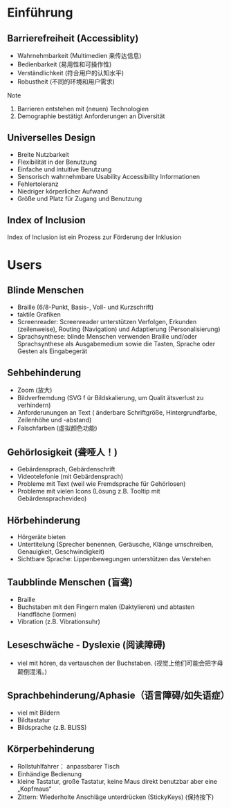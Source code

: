 # Einführung

## Barrierefreiheit (Accessiblity)

- Wahrnehmbarkeit (Multimedien 来传达信息)
- Bedienbarkeit (易用性和可操作性)
- Verständlichkeit (符合用户的认知水平)
- Robustheit (不同的环境和用户需求)

>[!NOTE]
>1. Barrieren entstehen mit (neuen) Technologien
>2. Demographie bestätigt Anforderungen an Diversität

## Universelles Design

-  Breite Nutzbarkeit
- Flexibilität in der Benutzung
- Einfache und intuitive Benutzung
- Sensorisch wahrnehmbare Usability Accessibility Informationen
- Fehlertoleranz
- Niedriger körperlicher Aufwand
- Größe und Platz für Zugang und Benutzung

## Index of Inclusion

Index of Inclusion ist ein Prozess zur Förderung der Inklusion


# Users




## Blinde Menschen

- Braille (6/8-Punkt, Basis-, Voll- und Kurzschrift)
- taktile Grafiken
- Screenreader: Screenreader unterstützen Verfolgen, Erkunden (zeilenweise), Routing (Navigation) und Adaptierung (Personalisierung)
- Sprachsynthese: blinde Menschen verwenden Braille und/oder Sprachsynthese als Ausgabemedium sowie die Tasten, Sprache oder Gesten als Eingabegerät

## Sehbehinderung

- Zoom (放大)
- Bildverfremdung (SVG f ̈ur Bildskalierung, um Qualit ̈atsverlust zu verhindern)
- Anforderunungen an Text ( ̈anderbare Schriftgröße, Hintergrundfarbe, Zeilenhöhe
und -abstand) 
- Falschfarben (虚拟颜色功能)


## Gehörlosigkeit (聋哑人！)

- Gebärdensprach, Gebärdenschrift
- Videotelefonie (mit Gebärdensprach)
- Probleme mit Text (weil wie Fremdsprache für Gehörlosen)
- Probleme mit vielen Icons (Lösung z.B. Tooltip mit Gebärdensprachevideo)

## Hörbehinderung

- Hörgeräte bieten
- Untertitelung (Sprecher benennen, Geräusche, Klänge umschreiben, Genauigkeit, Geschwindigkeit)
- Sichtbare Sprache: Lippenbewegungen unterstützen das Verstehen


## Taubblinde Menschen (盲聋)

- Braille
- Buchstaben mit den Fingern malen (Daktylieren) und abtasten Handfläche (lormen)
- Vibration (z.B. Vibrationsuhr)
 
## Leseschwäche - Dyslexie (阅读障碍)
- viel mit hören, da vertauschen der Buchstaben. (视觉上他们可能会把字母颠倒混淆。)

## Sprachbehinderung/Aphasie（语言障碍/如失语症）

- viel mit Bildern
- Bildtastatur
- Bildsprache (z.B. BLISS)


## Körperbehinderung
- Rollstuhlfahrer： anpassbarer Tisch
- Einhändige Bedienung 
- kleine Tastatur, große Tastatur, keine Maus direkt benutzbar aber eine „Kopfmaus“
- Zittern: Wiederholte Anschläge unterdrücken (StickyKeys) (保持按下)